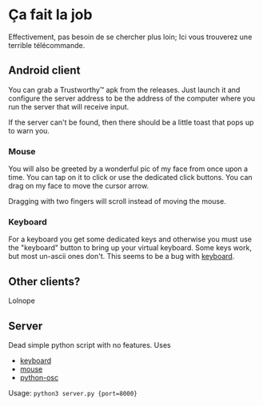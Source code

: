 # Ça fait la job

Effectivement, pas besoin de se chercher plus loin; Ici vous trouverez une terrible télécommande.

## Android client

You can grab a Trustworthy™ apk from the releases. Just launch it and configure the server address to be the address of the computer where you run the server that will receive input.

If the server can't be found, then there should be a little toast that pops up to warn you.

### Mouse

You will also be greeted by a wonderful pic of my face from once upon a time. You can tap on it to click or use the dedicated click buttons. You can drag on my face to move the cursor arrow.

Dragging with two fingers will scroll instead of moving the mouse.

### Keyboard

For a keyboard you get some dedicated keys and otherwise you must use the "keyboard" button to bring up your virtual keyboard. Some keys work, but most un-ascii ones don't. This seems to be a bug with [keyboard](https://github.com/boppreh/keyboard/issues/343).

## Other clients?

Lolnope

## Server

Dead simple python script with no features. Uses
* [keyboard](https://github.com/boppreh/keyboard)
* [mouse](https://github.com/boppreh/mousepyt)
* [python-osc](https://github.com/attwad/python-osc)

Usage: `python3 server.py {port=8000}`
